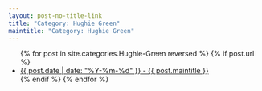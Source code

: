 ```yaml
---
layout: post-no-title-link
title: "Category: Hughie Green"
maintitle: "Category: Hughie Green"
---
```


<ul>
  {% for post in site.categories.Hughie-Green reversed %}
    {% if post.url %}
        <li><a href="{{ post.url }}">{{ post.date | date: "%Y-%m-%d" }} - {{ post.maintitle }}</a></li>
    {% endif %}
  {% endfor %}
</ul>
